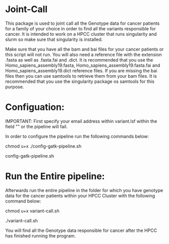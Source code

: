 # Joint-Call

This package is used to joint call all the Genotype data for cancer patients for a family of your choice in order to find all the variants responsible for cancer. It is intended to work on a HPCC cluster that runs singularity and slurm so make sure that singularity is installed. 

Make sure that you have all the bam and bai files for your cancer patients or this script will not run. You will also need a reference file with the extension .fasta as well
as .fasta.fai and .dict. It is recommended that you use the Homo_sapiens_assembly19.fasta, Homo_sapiens_assembly19.fasta.fai and Homo_sapiens_assembly19.dict reference files. If you are missing the bai files then you can use samtools to retrieve them from your bam files. It is recommended that you use the singularity package os samtools for this purpose.

# Configuation:

IMPORTANT: First specify your email address within variant.lsf within the field "<your-email-address>" or the pipeline will fail.

In order to configure the pipeline run the following commands below:

chmod u+x ./config-gatk-pipeline.sh

config-gatk-pipeline.sh

# Run the Entire pipeline:

Afterwards run the entire pipeline in the folder for which you have genotype data for the cancer patients within your HPCC Cluster with the following command below:

chmod u+x variant-call.sh

./variant-call.sh

You will find all the Genotype data responsible for cancer after the HPCC has finished running the program.
